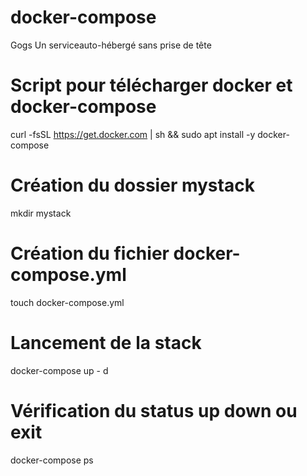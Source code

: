 # docker-compose
Gogs Un serviceauto-hébergé sans prise de tête

# Script pour télécharger docker et docker-compose
curl -fsSL https://get.docker.com | sh && sudo apt install -y docker-compose

# Création du dossier mystack

mkdir mystack

# Création du fichier docker-compose.yml

touch docker-compose.yml

# Lancement de la stack

docker-compose up - d

# Vérification du status up down ou exit

docker-compose ps

